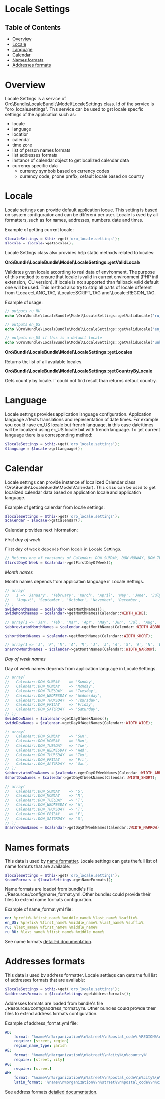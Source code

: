 Locale Settings
===============

Table of Contents
-----------------
 - [Overview](#overview)
 - [Locale](#locale)
 - [Language](#language)
 - [Calendar](#calendar)
 - [Names formats](#names-formats)
 - [Addresses formats](#addresses-formats)

Overview
========

Locale Settings is a service of Oro\Bundle\LocaleBundle\Model\LocaleSettings class. Id of the service is "oro_locale.settings".
This service can be used to get locale specific settings of the application such as:
* locale
* language
* location
* calendar
* time zone
* list of person names formats
* list addresses formats
* instance of calendar object to get localized calendar data
* currency specific data
  * currency symbols based on currency codes
  * currency code, phone prefix, default locale based on country

Locale
======

Locale settings can provide default application locale. This setting is based on system configuration and can be
different per user. Locale is used by all formatters, such as for names, addresses, numbers, date and times.

Example of getting current locale:

```php
$localeSettings = $this->get('oro_locale.settings');
$locale = $locale->getLocale();
```

Locale Settings class also provides help static methods related to locales:

**Oro\Bundle\LocaleBundle\Model\LocaleSettings::getValidLocale**

Validates given locale according to real data of environment. The purpose of this method to ensure that locale is
valid in current environment (PHP intl extension, ICU version). If locale is not supported than fallback valid default
one will be used. This method also try to strip all parts of locale different from \Locale::LANG_TAG,
\Locale::SCRIPT_TAG and \Locale::REGION_TAG.

Example of usage:
```php
// outputs ru_RU
echo \Oro\Bundle\LocaleBundle\Model\LocaleSettings::getValidLocale('ru_RU');

// outputs en_US
echo \Oro\Bundle\LocaleBundle\Model\LocaleSettings::getValidLocale('en_Hans_CN_nedis_rozaj_x_prv1_prv2');

// outputs en_US if this is a default locale
echo \Oro\Bundle\LocaleBundle\Model\LocaleSettings::getValidLocale('unknown');
```

**Oro\Bundle\LocaleBundle\Model\LocaleSettings::getLocales**

Returns the list of all available locales.

**Oro\Bundle\LocaleBundle\Model\LocaleSettings::getCountryByLocale**

Gets country by locale. If could not find result than returns default country.

Language
========

Locale settings provides application language configuration. Application language affects translations and representation
of date times. For example you could have en_US locale but french language, in this case date/times will be localized
using en_US locale but with french language. To get current language there is a corresponding method:

```php
$localeSettings = $this->get('oro_locale.settings');
$language = $locale->getLanguage();
```

Calendar
========

Locale settings can provide instance of localized Calendar class (Oro\Bundle\LocaleBundle\Model\Calendar). This class
can be used to get localized calendar data based on application locale and application language.

Example of getting calendar from locale settings:

```php
$localeSettings = $this->get('oro_locale.settings');
$calendar = $locale->getCalendar();
```

Calendar provides next information:

*First day of week*

First day of week depends from locale in Locale Settings.

```php
// Returns one of constants of Calendar: DOW_SUNDAY, DOW_MONDAY, DOW_TUESDAY, DOW_WEDNESDAY, DOW_THURSDAY, DOW_FRIDAY, DOW_SATURDAY
$firstDayOfWeek = $calendar->getFirstDayOfWeek();
```

*Month names*

Month names depends from application language in Locale Settings.

```php
// array(
//   1 => 'January', 'February', 'March', 'April', 'May', 'June', 'July',
//   'August', 'September', 'October', 'November', 'December',
// )
$wideMonthNames = $calendar->getMonthNames();
$wideMonthNames = $calendar->getMonthNames(Calendar::WIDTH_WIDE);

// array(1 => 'Jan', 'Feb', 'Mar', 'Apr', 'May', 'Jun', 'Jul', 'Aug', 'Sep', 'Oct', 'Nov', 'Dec')
$abbreviatedMonthNames = $calendar->getMonthNames(Calendar::WIDTH_ABBREVIATED);

$shortMonthNames = $calendar->getMonthNames(Calendar::WIDTH_SHORT);

// array(1 => 'J', 'F', 'M', 'A', 'M', 'J', 'J', 'A', 'S', 'O', 'N', 'D')
$narrowMonthNames = $calendar->getMonthNames(Calendar::WIDTH_NARROW);
```

*Day of week names*

Day of week names depends from application language in Locale Settings.

```php
// array(
//   Calendar::DOW_SUNDAY    => 'Sunday',
//   Calendar::DOW_MONDAY    => 'Monday',
//   Calendar::DOW_TUESDAY   => 'Tuesday',
//   Calendar::DOW_WEDNESDAY => 'Wednesday',
//   Calendar::DOW_THURSDAY  => 'Thursday',
//   Calendar::DOW_FRIDAY    => 'Friday',
//   Calendar::DOW_SATURDAY  => 'Saturday',
// );
$wideDowNames = $calendar->getDayOfWeekNames();
$wideDowNames = $calendar->getDayOfWeekNames(Calendar::WIDTH_WIDE);

// array(
//   Calendar::DOW_SUNDAY    => 'Sun',
//   Calendar::DOW_MONDAY    => 'Mon',
//   Calendar::DOW_TUESDAY   => 'Tue',
//   Calendar::DOW_WEDNESDAY => 'Wed',
//   Calendar::DOW_THURSDAY  => 'Thu',
//   Calendar::DOW_FRIDAY    => 'Fri',
//   Calendar::DOW_SATURDAY  => 'Sat',
// );
$abbreviatedDowNames = $calendar->getDayOfWeekNames(Calendar::WIDTH_ABBREVIATED);
$shortDowNames = $calendar->getDayOfWeekNames(Calendar::WIDTH_SHORT);

// array(
//   Calendar::DOW_SUNDAY    => 'S',
//   Calendar::DOW_MONDAY    => 'M',
//   Calendar::DOW_TUESDAY   => 'T',
//   Calendar::DOW_WEDNESDAY => 'W',
//   Calendar::DOW_THURSDAY  => 'T',
//   Calendar::DOW_FRIDAY    => 'F',
//   Calendar::DOW_SATURDAY  => 'S',
// );
$narrowDowNames = $calendar->getDayOfWeekNames(Calendar::WIDTH_NARROW);
```


Names formats
=============

This data is used by [name formatter](./name-formatting.md). Locale settings can gets the full list of name formats
that are available:

```php
$localeSettings = $this->get('oro_locale.settings');
$nameFormats = $localeSettings->getNameFormats();
```

Name formats are loaded from bundle's file ./Resources/config/name_format.yml. Other bundles could provide their files
to extend name formats configuration.

Example of name_format.yml file:

```yml
en: %prefix% %first_name% %middle_name% %last_name% %suffix%
en_US: %prefix% %first_name% %middle_name% %last_name% %suffix%
ru: %last_name% %first_name% %middle_name%
ru_RU: %last_name% %first_name% %middle_name%
```

See name formats [detailed documentation](./name-formatting.md).


Addresses formats
=================

This data is used by [address formatter](./address-formatting.md). Locale settings can gets the full list of addresses
formats that are available:

```php
$localeSettings = $this->get('oro_locale.settings');
$addressesFormats = $localeSettings->getAddressFormats();
```

Addresses formats are loaded from bundle's file ./Resources/config/address_format.yml. Other bundles could provide
their files to extend address formats configuration.

Example of address_format.yml file:

```yml
AD:
    format: '%name%\n%organization%\n%street%\n%postal_code% %REGION%\n%COUNTRY%'
    require: [street, region]
    region_name_type: parish
AE:
    format: '%name%\n%organization%\n%street%\n%city%\n%country%'
    require: [street, city]
AG:
    require: [street]
AM:
    format: '%name%\n%organization%\n%street%\n%postal_code%\n%city%\n%region%\n%country%'
    latin_format: '%name%\n%organization%\n%street%\n%postal_code%\n%city%\n%region%\n%country%'
```

See address formats [detailed documentation](./address-formatting.md).
